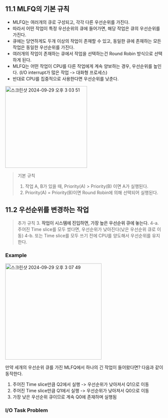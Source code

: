 ## 11.1 MLFQ의 기본 규칙

- MLFQ는 여러개의 큐로 구성되고, 각각 다른 우선순위를 가진다.
- 따라서 어떤 작업이 특정 우선순위의 큐에 들어가면, 해당 작업은 큐의 우선순위를 가진다.
- 큐에는 당연하게도 두개 이상의 작업이 존재할 수 있고, 동일한 큐에 존재하는 모든 작업은 동일한 우선순위를 가진다.
- 여러개의 작업이 존재하는 큐에서 작업을 선택하는건 Round Robin 방식으로 선택하게 된다.
- MLFQ는 어떤 작업이 CPU를 다른 작업에게 계속 양보하는 경우, 우선순위를 높인다. (I/O interrupt가 많은 작업 -> 대화형 프로세스)
- 반대로 CPU를 집중적으로 사용한다면 우선순위를 낮춘다.

<img width="260" alt="스크린샷 2024-09-29 오후 3 03 51" src="https://github.com/user-attachments/assets/981bd1fe-f523-409b-aaea-ffd2df6bc851">

> 기본 규칙
> 1. 작업 A, B가 있을 때, Priority(A) > Priority(B) 이면 A가 실행된다.
> 2. Priority(A) = Priority(B)이면 Round Robin에 의해 선택되어 실행된다.

## 11.2 우선순위를 변경하는 작업

> 추가 규칙
> 3. **작업이 시스템에 진입하면, 가장 높은 우선순위 큐에 놓는다.**
> 4-a. 주어진 Time slice를 모두 썼다면, 우선순위가 낮아진다(낮은 우선순위 큐로 이동)
> 4-b. 또는 Time slice를 모두 쓰기 전에 CPU를 양도해서 우선순위를 유지한다.

### Example

<img width="306" alt="스크린샷 2024-09-29 오후 3 07 49" src="https://github.com/user-attachments/assets/059d32ad-f6d6-41f6-822a-c9805aebdc54">

만약 세개의 우선순위 큐를 가진 MLFQ에서 하나의 긴 작업이 들어왔다면? 다음과 같이 동작한다.

1. 주어진 Time slice만큼 Q2에서 실행 -> 우선순위가 낮아져서 Q1으로 이동
2. 주어진 Time slice만큼 Q1에서 실행 -> 우선순위가 낮아져서 Q0으로 이동
3. 가장 낮은 우선순위 큐이므로 계속 Q0에 존재하며 실행됨

### I/O Task Problem


